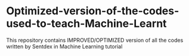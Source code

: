 # Optimized-version-of-the-codes-used-to-teach-Machine-Learnt
This repository contains IMPROVED/OPTIMIZED version of all the codes written by Sentdex in Machine Learning tutorial
